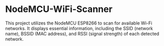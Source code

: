# NodeMCU-WiFi-Scanner
This project utilizes the NodeMCU ESP8266 to scan for available Wi-Fi networks. It displays essential information, including the SSID (network name), BSSID (MAC address), and RSSI (signal strength) of each detected network. 
